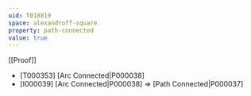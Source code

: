 ```yaml
---
uid: T018819
space: alexandroff-square
property: path-connected
value: true
---
```

[[Proof]]

* [T000353] [Arc Connected|P000038]
* [I000039] [Arc Connected|P000038] => [Path Connected|P000037]

